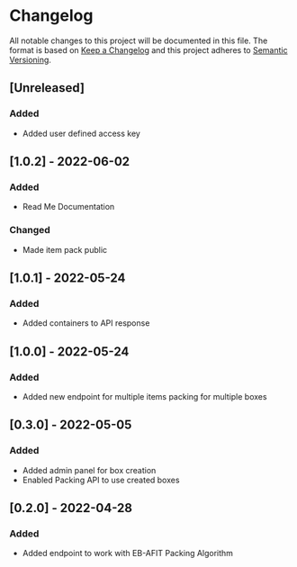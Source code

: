# Changelog

All notable changes to this project will be documented in this file.
The format is based on [Keep a Changelog](http://keepachangelog.com/en/1.0.0/)
and this project adheres to [Semantic Versioning](http://semver.org/spec/v2.0.0.html).

## [Unreleased]

### Added

- Added user defined access key

## [1.0.2] - 2022-06-02

### Added

- Read Me Documentation

### Changed

- Made item pack public

## [1.0.1] - 2022-05-24

### Added

- Added containers to API response

## [1.0.0] - 2022-05-24

### Added

- Added new endpoint for multiple items packing for multiple boxes

## [0.3.0] - 2022-05-05

### Added

- Added admin panel for box creation
- Enabled Packing API to use created boxes

## [0.2.0] - 2022-04-28

### Added

- Added endpoint to work with EB-AFIT Packing Algorithm